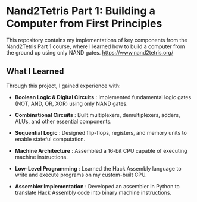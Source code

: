 # Nand2Tetris Part 1: Building a Computer from First Principles
This repository contains my implementations of key components from the Nand2Tetris Part 1 course, where I learned how to build a computer from the ground up using only NAND gates. https://www.nand2tetris.org/

## What I Learned
Through this project, I gained experience with:

- **Boolean Logic & Digital Circuits** : Implemented fundamental logic gates (NOT, AND, OR, XOR) using only NAND gates.

- **Combinational Circuits** : Built multiplexers, demultiplexers, adders, ALUs, and other essential components.

- **Sequential Logic** : Designed flip-flops, registers, and memory units to enable stateful computation.

- **Machine Architecture** : Assembled a 16-bit CPU capable of executing machine instructions.

- **Low-Level Programming** : Learned the Hack Assembly language to write and execute programs on my custom-built CPU.

- **Assembler Implementation** : Developed an assembler in Python to translate Hack Assembly code into binary machine instructions.


